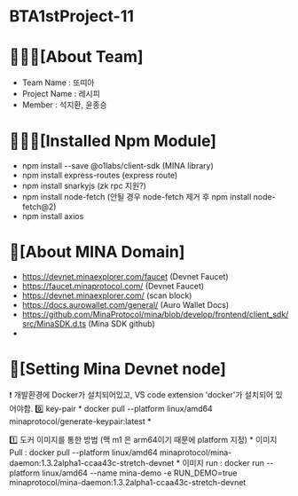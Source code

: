 # BTA1stProject-11

🧍🏻‍♂️[About Team]
===========================
  * Team Name : 또띠아 
  * Project Name : 레시피 
  * Member : 석지환, 윤종승

👨🏻‍💻[Installed Npm Module]
=======================
  * npm install --save @o1labs/client-sdk (MINA library)
  * npm install express-routes (express route)
  * npm install snarkyjs (zk rpc 지원?)
  * npm install node-fetch (안될 경우 node-fetch 제거 후 npm install node-fetch@2)
  * npm install axios


🧷[About MINA Domain]
====================
  * https://devnet.minaexplorer.com/faucet (Devnet Faucet)
  * https://faucet.minaprotocol.com/ (Devnet Faucet)
  * https://devnet.minaexplorer.com/ (scan block)
  * https://docs.aurowallet.com/general/ (Auro Wallet Docs)
  * https://github.com/MinaProtocol/mina/blob/develop/frontend/client_sdk/src/MinaSDK.d.ts (Mina SDK github)
  * 

🔨[Setting Mina Devnet node]
============================
  ❗️ 개발환경에 Docker가 설치되어있고, VS code extension 'docker'가 설치되어 있어야함. 
  0️⃣ key-pair 
    * docker pull --platform linux/amd64 minaprotocol/generate-keypair:latest
    * 
  
  1️⃣ 도커 이미지를 통한 방법 (맥 m1 은 arm64이기 때문에 platform 지정)
    * 이미지 Pull : docker pull --platform linux/amd64 minaprotocol/mina-daemon:1.3.2alpha1-ccaa43c-stretch-devnet
    * 이미지 run : docker run --platform linux/amd64 --name mina-demo -e RUN_DEMO=true minaprotocol/mina-daemon:1.3.2alpha1-ccaa43c-stretch-devnet 

